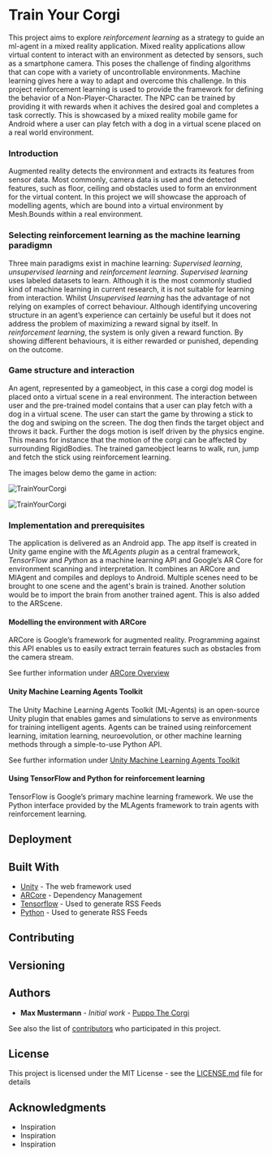 # Train Your Corgi

This project aims to explore _reinforcement learning_ as a strategy to guide an ml-agent in a mixed reality application. Mixed reality applications allow virtual content to interact with an environment as detected by sensors, such as a smartphone camera. This poses the challenge of finding algorithms that can cope with a variety of uncontrollable environments. Machine learning gives here a way to adapt and overcome this challenge. In this project reinforcement learning is used to provide the framework for defining the behavior of a Non-Player-Character. The NPC can be trained by providing it with rewards when it achives the desired goal and completes a task correctly. This is showcased by a mixed reality mobile game for Android where a user can play fetch with a dog in a virtual scene placed on a real world environment. 

### Introduction

Augmented reality detects the environment and extracts its features from sensor data. Most commonly, camera data is used and the detected features, such as floor, ceiling and obstacles used to form an environment for the virtual content. In this project we will showcase the approach of modelling agents, which are bound into a virtual environment by Mesh.Bounds within a real environment. 

### Selecting reinforcement learning as the machine learning paradigmn

Three main paradigms exist in machine learning: _Supervised learning_, _unsupervised learning_ and _reinforcement learning_. _Supervised learning_ uses labeled datasets to learn. Although it is the most commonly studied kind of machine learning in current research, it is not suitable for learning from interaction. Whilst _Unsupervised learning_ has the advantage of not relying on examples of correct behaviour. Although identifying uncovering structure in an agent’s experience can certainly be useful but it does not address the problem of maximizing a reward signal by itself. In _reinforcement learning_, the system is only given a reward function. By showing different behaviours, it is either rewarded or punished, depending on the outcome.

### Game structure and interaction

An agent, represented by a gameobject, in this case a corgi dog model is placed onto a virtual scene in a real environment. The interaction between user and the pre-trained model contains that a user can play fetch with a dog in a virtual scene. The user can start the game by throwing a stick to the dog and swiping on the screen. The dog then finds the target object and throws it back. Further the dogs motion is iself driven by the physics engine. This means for instance that the motion of the corgi can be affected by surrounding RigidBodies. The trained gameobject learns to walk, run, jump and fetch the stick using reinforcement learning.

The images below demo the game in action:

![TrainYourCorgi](TraingYourCorgi1.jpg)

![TrainYourCorgi](TraingYourCorgi2.jpg)

### Implementation and prerequisites

The application is delivered as an Android app. The app itself is created in Unity game engine with the _MLAgents plugin_ as a central framework, _TensorFlow_ and _Python_ as a machine learning API and Google’s AR Core for environment scanning and interpretation. It combines an ARCore and MlAgent and compiles and deploys to Android. Multiple scenes need to be brought to one scene and the agent's brain is trained. Another solution would be to import the brain from another trained agent. This is also added to the ARScene.

#### Modelling the environment with ARCore

ARCore is Google’s framework for augmented reality. Programming against this API enables us to easily extract terrain features such as obstacles from the camera stream.

See further information under [ARCore Overview](https://developers.google.com/ar/discover/)

#### Unity Machine Learning Agents Toolkit
The Unity Machine Learning Agents Toolkit (ML-Agents) is an open-source Unity plugin that enables games and simulations to serve as environments for training intelligent agents. Agents can be trained using reinforcement learning, imitation learning, neuroevolution, or other machine learning methods through a simple-to-use Python API. 

See further information under [Unity Machine Learning Agents Toolkit](https://github.com/Unity-Technologies/ml-agents)

#### Using TensorFlow and Python for reinforcement learning

TensorFlow is Google’s primary machine learning framework. We use the Python interface provided by the MLAgents framework to train agents with reinforcement learning.

## Deployment


## Built With

* [Unity](http://www.dropwizard.io/1.0.2/docs/) - The web framework used
* [ARCore](https://maven.apache.org/) - Dependency Management
* [Tensorflow](https://rometools.github.io/rome/) - Used to generate RSS Feeds
* [Python](https://rometools.github.io/rome/) - Used to generate RSS Feeds

## Contributing

## Versioning

## Authors

* **Max Mustermann** - *Initial work* - [Puppo The Corgi](https://github.com/)

See also the list of [contributors](https://github.com/your/project/contributors) who participated in this project.

## License

This project is licensed under the MIT License - see the [LICENSE.md](LICENSE.md) file for details

## Acknowledgments

* Inspiration
* Inspiration
* Inspiration
